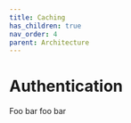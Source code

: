 ```yaml
---
title: Caching
has_children: true
nav_order: 4
parent: Architecture
---
```


# Authentication

Foo bar foo bar
